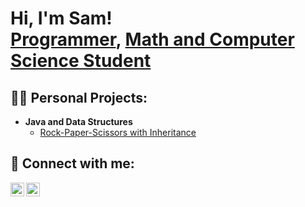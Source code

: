 <h1>Hi, I'm Sam! <br/><a href="https://github.com/SamHormozian">Programmer</a>, <a href="https://www.linkedin.com/in/sam-hormozian-29027a227/">Math and Computer Science Student</a> </h1>

<h2>👨‍💻 Personal Projects:</h2>

 - <b>Java and Data Structures</b>
    - [Rock-Paper-Scissors with Inheritance](https://github.com/SamHormozian/Rock-Paper-Scissors-with-Inheritance)



<h2> 🤳 Connect with me:</h2>


[<img align="left" alt="JoshMadakor | LinkedIn" width="22px" src="https://cdn.jsdelivr.net/npm/simple-icons@v3/icons/linkedin.svg" />][linkedin]
[<img align="left" alt="JoshMadakor | Instagram" width="22px" src="https://cdn.jsdelivr.net/npm/simple-icons@v3/icons/instagram.svg" />][instagram]


[instagram]: https://www.instagram.com/samhormozian/
[linkedin]: https://linkedin.com/in/sam-hormozian-29027a227/

<!--
**joshmadakor1/joshmadakor1** is a ✨ _special_ ✨ repository because its `README.md` (this file) appears on your GitHub profile.

Here are some ideas to get you started:

- 🔭 I’m currently working on ...
- 🌱 I’m currently learning ...
- 👯 I’m looking to collaborate on ...
- 🤔 I’m looking for help with ...
- 💬 Ask me about ...
- 📫 How to reach me: ...
- 😄 Pronouns: ...
- ⚡ Fun fact: ...
-->
